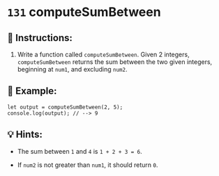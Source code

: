 # `131` computeSumBetween

## 📝 Instructions:

1. Write a function called `computeSumBetween`. Given 2 integers, `computeSumBetween` returns the sum between the two given integers, beginning at `num1`, and excluding `num2`.

## 📎 Example:

```Js
let output = computeSumBetween(2, 5);
console.log(output); // --> 9
```

## 💡 Hints:

+ The sum between `1` and `4` is `1 + 2 + 3 = 6`.

+ If `num2` is not greater than `num1`, it should return `0`.
